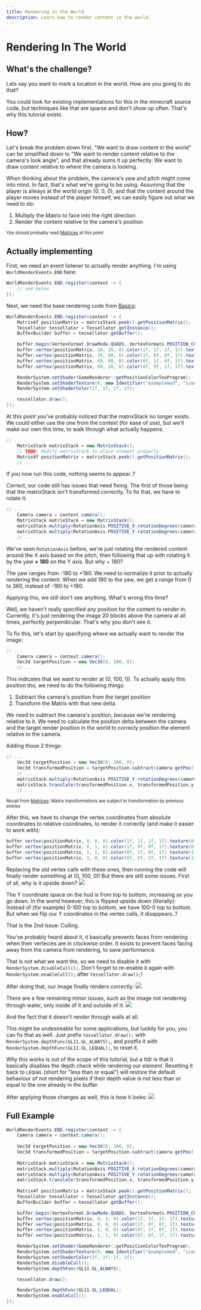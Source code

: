 ```yaml
---
title: Rendering in the World
description: Learn how to render content in the world.
---
```


# Rendering In The World

## What's the challenge?

Lets say you want to mark a location in the world. How are you going to do that?

You could look for existing implementations for this in the minecraft source code, but techniques like that are sparse and don't show up often. That's why this tutorial exists.

## How?

Let's break the problem down first. "We want to draw content in the world" can be simplified down to "We want to render content relative to the camera's look angle", and that already sums it up perfectly: We want to draw content relative to where the camera is looking.

When thinking about the problem, the camera's yaw and pitch might come into mind. In fact, that's what we're going to be using. Assuming that the player is always at the world origin (0, 0, 0), and that the content around the player moves instead of the player himself, we can easily figure out what we need to do:
1. Multiply the Matrix to face into the right direction
2. Render the content relative to the camera's position

<sup>You should probably read [Matrices](/rendering/matrices) at this point</sup>

## Actually implementing

First, we need an event listener to actually render anything. I'm using `WorldRenderEvents.END` here:

```java
WorldRenderEvents.END.register(context -> {
    // see below
});
```

Next, we need the base rendering code from [Basics](/rendering/basics):

```java
WorldRenderEvents.END.register(context -> {
    Matrix4f positionMatrix = matrixStack.peek().getPositionMatrix();
    Tessellator tessellator = Tessellator.getInstance();
    BufferBuilder buffer = tessellator.getBuffer();

    buffer.begin(VertexFormat.DrawMode.QUADS, VertexFormats.POSITION_COLOR_TEXTURE);
    buffer.vertex(positionMatrix, 20, 20, 0).color(1f, 1f, 1f, 1f).texture(0f, 0f).next();
    buffer.vertex(positionMatrix, 20, 60, 0).color(1f, 0f, 0f, 1f).texture(0f, 1f).next();
    buffer.vertex(positionMatrix, 60, 60, 0).color(0f, 1f, 0f, 1f).texture(1f, 1f).next();
    buffer.vertex(positionMatrix, 60, 20, 0).color(0f, 0f, 1f, 1f).texture(1f, 0f).next();

    RenderSystem.setShader(GameRenderer::getPositionColorTexProgram);
    RenderSystem.setShaderTexture(0, new Identifier("examplemod", "icon.png"));
    RenderSystem.setShaderColor(1f, 1f, 1f, 1f);

    tessellator.draw();
});
```

At this point you've probably noticed that the matrixStack no longer exists. We could either use the one from the context (for ease of use), but we'll make our own this time, to walk through what actually happens:

```java
// ...
    MatrixStack matrixStack = new MatrixStack();
    // TODO: Modify matrixStack to place element properly
    Matrix4f positionMatrix = matrixStack.peek().getPositionMatrix();
    // ...
```

If you now run this code, nothing seems to appear..?

Correct, our code still has issues that need fixing. The first of those being that the matrixStack isn't transformed correctly. To fix that, we have to rotate it:

```java
// ...
    Camera camera = context.camera();
    MatrixStack matrixStack = new MatrixStack();
    matrixStack.multiply(RotationAxis.POSITIVE_X.rotationDegrees(camera.getPitch()));
    matrixStack.multiply(RotationAxis.POSITIVE_Y.rotationDegrees(camera.getYaw() + 180.0F));
    // ...
```

We've seen `RotationAxis` before, we're just rotating the rendered content around the X axis based on the pitch, then following that up with rotating it by the yaw **+ 180** on the Y axis. But why + 180?

The yaw ranges from -180 to +180. We need to normalize it prior to actually rendering the content. When we add 180 to the yaw, we get a range from 0 to 360, instead of -180 to +180.

Applying this, we still don't see anything. What's wrong this time?

Well, we haven't really specified any position for the content to render in. Currently, it's just rendering the image 20 blocks above the camera at all times, perfectly perpendicular. That's why you don't see it.

To fix this, let's start by specifying where we actually want to render the image:
```java
// ...
    Camera camera = context.camera();
    Vec3d targetPosition = new Vec3d(0, 100, 0);
    // ...
```

This indicates that we want to render at (0, 100, 0). To actually apply this position tho, we need to do the following things:
1. Subtract the camera's position from the target position
2. Transform the Matrix with that new delta

We need to subtract the camera's position, because we're rendering relative to it. We need to calculate the position delta between the camera and the target render position in the world to correcly position the element relative to the camera.

Adding those 2 things:
```java
// ...
    Vec3d targetPosition = new Vec3d(0, 100, 0);
    Vec3d transformedPosition = targetPosition.subtract(camera.getPos());
    // ...
    matrixStack.multiply(RotationAxis.POSITIVE_Y.rotationDegrees(camera.getYaw() + 180.0F));
    matrixStack.translate(transformedPosition.x, transformedPosition.y, transformedPosition.z);
    // ...
```
<sup>Recall from [Matrices](/rendering/matrices): Matrix transformations are subject to transformation by previous entries</sup>

After this, we have to change the vertex coordinates from absolute coordinates to relative coordinates, to render it correctly (and make it easier to work with):
```java
buffer.vertex(positionMatrix, 0, 0, 0).color(1f, 1f, 1f, 1f).texture(0f, 0f).next();
buffer.vertex(positionMatrix, 0, 1, 0).color(1f, 0f, 0f, 1f).texture(0f, 1f).next();
buffer.vertex(positionMatrix, 1, 1, 0).color(0f, 1f, 0f, 1f).texture(1f, 1f).next();
buffer.vertex(positionMatrix, 1, 0, 0).color(0f, 0f, 1f, 1f).texture(1f, 0f).next();
```

Replacing the old vertex calls with these ones, then running the code will finally render something at (0, 100, 0)! But there are still some issues. First of all, why is it upside down?
![](/rendering/world_0.png)

The Y coordinate space on the hud is from top to bottom, increasing as you go down. In the world however, this is flipped upside down (literally): Instead of (for example) 0-100 top to bottom, we have 100-0 top to bottom. But when we flip our Y coordinates in the vertex calls, it disappears..?

That is the 2nd issue: Culling.

You've probably heard about it, it basically prevents faces from rendering when their vertecies are in clockwise order. It exists to prevent faces facing away from the camera from rendering, to save performance.

That is not what we want tho, so we need to disable it with `RenderSystem.disableCull();`. Don't forget to re-enable it again with `RenderSystem.enableCull();` after `tessellator.draw();`!

After doing that, our image finally renders correctly:
![](/rendering/world_1.png)

There are a few remaining minor issues, such as the image not rendering through water, only inside of it and outside of it:
![](/rendering/world_2.png)

And the fact that it doesn't render through walls at all.

This might be undesireable for some applications, but luckily for you, you can fix that as well. Just prefix `tessellator.draw();` with `RenderSystem.depthFunc(GL11.GL_ALWAYS);`, and postfix it with `RenderSystem.depthFunc(GL11.GL_LEQUAL);`, to reset it.

Why this works is out of the scope of this tutorial, but a tldr is that it basically disables the depth check while rendering our element. Resetting it back to `LEQUAL` (short for "less than or equal") will restore the default behaviour of not rendering pixels if their depth value is not less than or equal to the one already in the buffer.

After applying those changes as well, this is how it looks:
![](/rendering/world_3.png)

## Full Example
```java
WorldRenderEvents.END.register(context -> {
    Camera camera = context.camera();
    
    Vec3d targetPosition = new Vec3d(0, 100, 0);
    Vec3d transformedPosition = targetPosition.subtract(camera.getPos());
    
    MatrixStack matrixStack = new MatrixStack();
    matrixStack.multiply(RotationAxis.POSITIVE_X.rotationDegrees(camera.getPitch()));
    matrixStack.multiply(RotationAxis.POSITIVE_Y.rotationDegrees(camera.getYaw() + 180.0F));
    matrixStack.translate(transformedPosition.x, transformedPosition.y, transformedPosition.z);
    
    Matrix4f positionMatrix = matrixStack.peek().getPositionMatrix();
    Tessellator tessellator = Tessellator.getInstance();
    BufferBuilder buffer = tessellator.getBuffer();

    buffer.begin(VertexFormat.DrawMode.QUADS, VertexFormats.POSITION_COLOR_TEXTURE);
    buffer.vertex(positionMatrix, 0, 1, 0).color(1f, 1f, 1f, 1f).texture(0f, 0f).next();
    buffer.vertex(positionMatrix, 0, 0, 0).color(1f, 0f, 0f, 1f).texture(0f, 1f).next();
    buffer.vertex(positionMatrix, 1, 0, 0).color(0f, 1f, 0f, 1f).texture(1f, 1f).next();
    buffer.vertex(positionMatrix, 1, 1, 0).color(0f, 0f, 1f, 1f).texture(1f, 0f).next();

    RenderSystem.setShader(GameRenderer::getPositionColorTexProgram);
    RenderSystem.setShaderTexture(0, new Identifier("examplemod", "icon.png"));
    RenderSystem.setShaderColor(1f, 1f, 1f, 1f);
    RenderSystem.disableCull();
    RenderSystem.depthFunc(GL11.GL_ALWAYS);

    tessellator.draw();

    RenderSystem.depthFunc(GL11.GL_LEQUAL);
    RenderSystem.enableCull();
});
```